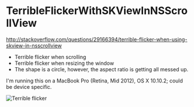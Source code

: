 # TerribleFlickerWithSKViewInNSScrollView
http://stackoverflow.com/questions/29166394/terrible-flicker-when-using-skview-in-nsscrollview

* Terrible flicker when scrolling
* Terrible flicker when resizing the window
* The shape is a circle, however, the aspect ratio is getting all messed up.

I'm running this on a MacBook Pro (Retina, Mid 2012), OS X 10.10.2; could be device specific.

![Terrible flicker](http://i.stack.imgur.com/nXN1i.gif)
